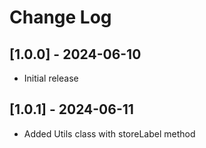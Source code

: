 # Change Log

## [1.0.0] - 2024-06-10

 - Initial release

## [1.0.1] - 2024-06-11

 - Added Utils class with storeLabel method
